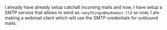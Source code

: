 I already have already setup catchall incoming mails and now, I have setup a SMTP service that allows to send as `<anything>@mydomain.tld` so now, I am making a webmail client which will use the SMTP credentials for outbound mails.